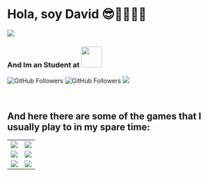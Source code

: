 # Hola, soy David 😎👺🐱‍👤🐒

<img src="https://www.dqcolor.es/curvas_vinilos_decorativos/784-3.png">

### And Im an Student at [<img src="https://www.cevbarcelona.com/wp-content/uploads/2018/08/favicon.png" width=48>](https://www.cevbarcelona.com/)


![GitHub Followers](https://img.shields.io/github/followers/DavidDiaz2A?style=social)
![GitHub Followers](https://img.shields.io/github/stars/DavidDiaz2A?style=social)
[![](https://img.shields.io/badge/Instagram-FFFFFF?style=social&logo=instagram&logoColor=E4405F)](https://www.instagram.com)

<br>

## And here there are some of the games that I usually play to in my spare time:

<table style="width:100%">
  <tr>
  <td>
	<a href="https://www.leagueoflegends.com/">
  		<img src="https://raw.githubusercontent.com/danigomezcev/danigomezcev/main/games/leagueoflegends.png">
	</a>
	</td>
  <td>
	<a href="https://www.labyrinthinegame.com/">
  		<img src="https://raw.githubusercontent.com/danigomezcev/danigomezcev/main/games/labyrinthine.png">
	</a>
	</td>
  </tr>
  <tr>
  <td>
	<a href="https://pokemonmasters-game.com/">
  		<img src="https://raw.githubusercontent.com/danigomezcev/danigomezcev/main/games/pokemonmasters.png">
	</a>
	</td>
	<td>
	<a href="https://disneymirrorverse.com/">
  		<img src="https://raw.githubusercontent.com/danigomezcev/danigomezcev/main/games/mirrorverse.png">
	</a>
	</td>
	</td>
    </tr>
    <tr>
    <td>
	<a href="https://www.devourgame.com/">
  		<img src="https://raw.githubusercontent.com/danigomezcev/danigomezcev/main/games/devour.png">
	</a>
	</td>
	<td>
	<a href="https://kineticgames.co.uk/">
  		<img src="https://raw.githubusercontent.com/danigomezcev/danigomezcev/main/games/phasmophobia.png">
	</a>
  </tr>
</table>

